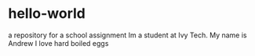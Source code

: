 # hello-world
a repository for a school assignment
Im a student at Ivy Tech. My name is Andrew
I love hard boiled eggs
